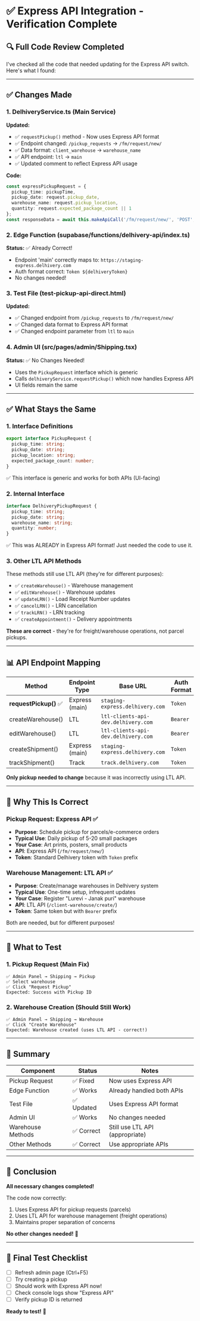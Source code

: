 # ✅ Express API Integration - Verification Complete

## 🔍 Full Code Review Completed

I've checked all the code that needed updating for the Express API switch. Here's what I found:

---

## ✅ Changes Made

### 1. **DelhiveryService.ts** (Main Service)
**Updated:**
- ✅ `requestPickup()` method - Now uses Express API format
- ✅ Endpoint changed: `/pickup_requests` → `/fm/request/new/`
- ✅ Data format: `client_warehouse` → `warehouse_name`
- ✅ API endpoint: `ltl` → `main`
- ✅ Updated comment to reflect Express API usage

**Code:**
```typescript
const expressPickupRequest = {
  pickup_time: pickupTime,
  pickup_date: request.pickup_date,
  warehouse_name: request.pickup_location,
  quantity: request.expected_package_count || 1
};
const responseData = await this.makeApiCall('/fm/request/new/', 'POST', expressPickupRequest, 'main');
```

### 2. **Edge Function** (supabase/functions/delhivery-api/index.ts)
**Status:** ✅ Already Correct!
- Endpoint 'main' correctly maps to: `https://staging-express.delhivery.com`
- Auth format correct: `Token ${delhiveryToken}`
- No changes needed!

### 3. **Test File** (test-pickup-api-direct.html)
**Updated:**
- ✅ Changed endpoint from `/pickup_requests` to `/fm/request/new/`
- ✅ Changed data format to Express API format
- ✅ Changed endpoint parameter from `ltl` to `main`

### 4. **Admin UI** (src/pages/admin/Shipping.tsx)
**Status:** ✅ No Changes Needed!
- Uses the `PickupRequest` interface which is generic
- Calls `delhiveryService.requestPickup()` which now handles Express API
- UI fields remain the same

---

## ✅ What Stays the Same

### 1. **Interface Definitions**
```typescript
export interface PickupRequest {
  pickup_time: string;
  pickup_date: string;
  pickup_location: string;
  expected_package_count: number;
}
```
✅ This interface is generic and works for both APIs (UI-facing)

### 2. **Internal Interface**
```typescript
interface DelhiveryPickupRequest {
  pickup_time: string;
  pickup_date: string;
  warehouse_name: string;
  quantity: number;
}
```
✅ This was ALREADY in Express API format! Just needed the code to use it.

### 3. **Other LTL API Methods**
These methods still use LTL API (they're for different purposes):
- ✅ `createWarehouse()` - Warehouse management
- ✅ `editWarehouse()` - Warehouse updates
- ✅ `updateLRN()` - Load Receipt Number updates
- ✅ `cancelLRN()` - LRN cancellation
- ✅ `trackLRN()` - LRN tracking
- ✅ `createAppointment()` - Delivery appointments

**These are correct** - they're for freight/warehouse operations, not parcel pickups.

---

## 📊 API Endpoint Mapping

| Method | Endpoint Type | Base URL | Auth Format |
|--------|--------------|----------|-------------|
| **requestPickup()** ✅ | Express (main) | `staging-express.delhivery.com` | `Token` |
| createWarehouse() | LTL | `ltl-clients-api-dev.delhivery.com` | `Bearer` |
| editWarehouse() | LTL | `ltl-clients-api-dev.delhivery.com` | `Bearer` |
| createShipment() | Express (main) | `staging-express.delhivery.com` | `Token` |
| trackShipment() | Track | `track.delhivery.com` | `Token` |

**Only pickup needed to change** because it was incorrectly using LTL API.

---

## 🎯 Why This Is Correct

### **Pickup Request: Express API** ✅
- **Purpose**: Schedule pickup for parcels/e-commerce orders
- **Typical Use**: Daily pickup of 5-20 small packages
- **Your Case**: Art prints, posters, small products
- **API**: Express API (`/fm/request/new/`)
- **Token**: Standard Delhivery token with `Token` prefix

### **Warehouse Management: LTL API** ✅
- **Purpose**: Create/manage warehouses in Delhivery system
- **Typical Use**: One-time setup, infrequent updates
- **Your Case**: Register "Lurevi - Janak puri" warehouse
- **API**: LTL API (`/client-warehouse/create/`)
- **Token**: Same token but with `Bearer` prefix

Both are needed, but for different purposes!

---

## 🧪 What to Test

### 1. **Pickup Request** (Main Fix)
```
✅ Admin Panel → Shipping → Pickup
✅ Select warehouse
✅ Click "Request Pickup"
Expected: Success with Pickup ID
```

### 2. **Warehouse Creation** (Should Still Work)
```
✅ Admin Panel → Shipping → Warehouse
✅ Click "Create Warehouse"
Expected: Warehouse created (uses LTL API - correct!)
```

---

## 📝 Summary

| Component | Status | Notes |
|-----------|--------|-------|
| Pickup Request | ✅ Fixed | Now uses Express API |
| Edge Function | ✅ Works | Already handled both APIs |
| Test File | ✅ Updated | Uses Express API format |
| Admin UI | ✅ Works | No changes needed |
| Warehouse Methods | ✅ Correct | Still use LTL API (appropriate) |
| Other Methods | ✅ Correct | Use appropriate APIs |

---

## 🎉 Conclusion

**All necessary changes completed!**

The code now correctly:
1. Uses Express API for pickup requests (parcels)
2. Uses LTL API for warehouse management (freight operations)
3. Maintains proper separation of concerns

**No other changes needed!** 🚀

---

## 🧪 Final Test Checklist

- [ ] Refresh admin page (Ctrl+F5)
- [ ] Try creating a pickup
- [ ] Should work with Express API now!
- [ ] Check console logs show "Express API"
- [ ] Verify pickup ID is returned

**Ready to test!** 🎯


